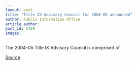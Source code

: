 ```yaml
---
layout: post
title: "Title IX Advisory Council for 2004-05 announced"
author: Public Information Office
article_author: 
post_id: 5429
images:
---
```


<a name="content" id="content"></a>
<p>
  The 2004-05 Title IX Advisory Council is comprised of
</p>
<p><a href="http://www1.ucsc.edu/currents/04-05/02-14/brief-title9.asp" title="Permalink to brief-title9">Source</a></p>
